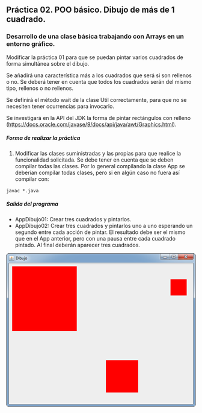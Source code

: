 ## Práctica 02. POO básico. Dibujo de más de 1 cuadrado. 
### Desarrollo de una clase básica trabajando con Arrays en un entorno gráfico.
Modificar la práctica 01 para que se puedan pintar varios cuadrados de forma simultánea sobre el dibujo.

Se añadirá una característica más a los cuadrados que será si son rellenos o no. Se deberá tener en cuenta que todos los cuadrados serán del mismo tipo, rellenos o no rellenos.

Se definirá el método wait de la clase Util correctamente, para que no se necesiten tener ocurrencias para invocarlo.

Se investigará en la API del JDK la forma de pintar rectángulos con relleno (https://docs.oracle.com/javase/9/docs/api/java/awt/Graphics.html).


##### Forma de realizar la práctica
1. Modificar las clases suministradas y las propias para que realice la funcionalidad solicitada. Se debe tener en cuenta que se deben compilar todas las clases. Por lo general compilando la clase App se deberían compilar todas clases, pero si en algún caso no fuera así compilar con:
```
javac *.java
```

##### Salida del programa
* AppDibujo01: Crear tres cuadrados y pintarlos.
* AppDibujo02: Crear tres cuadrados y pintarlos uno a uno esperando un segundo entre cada acción de pintar. El resultado debe ser el mismo que en el App anterior, pero con una pausa entre cada cuadrado pintado. Al final deberán aparecer tres cuadrados.

![alt text](https://raw.githubusercontent.com/DavidContrerasICAI/javaCourseExamples/master/02.arrayCuadradosDibujo/output.jpg)


